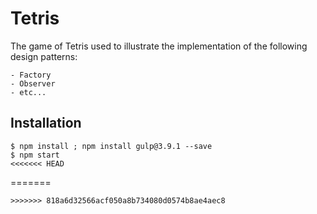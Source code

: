 # Tetris

The game of Tetris used to illustrate the implementation of the following design patterns: 
```
- Factory 
- Observer
- etc...
```

## Installation 

```
$ npm install ; npm install gulp@3.9.1 --save
$ npm start
<<<<<<< HEAD
```
=======
```
>>>>>>> 818a6d32566acf050a8b734080d0574b8ae4aec8
